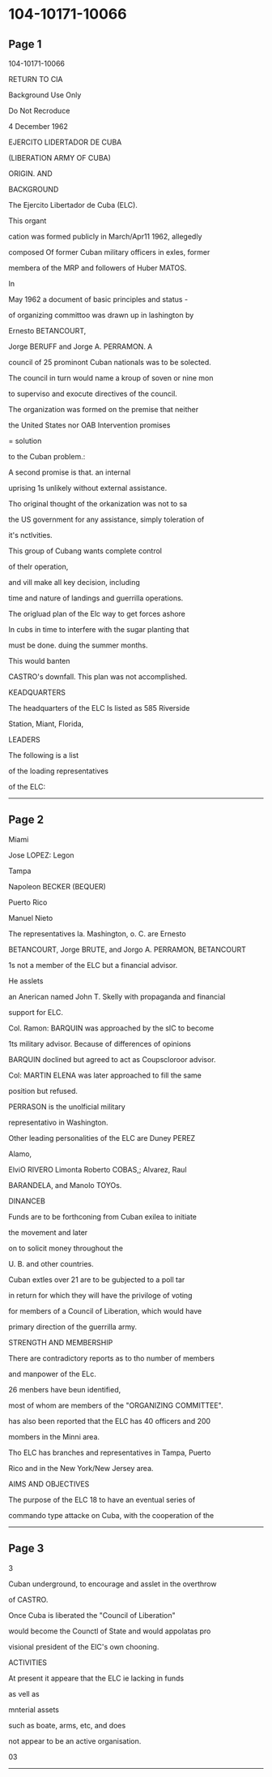 # 104-10171-10066

## Page 1

104-10171-10066

RETURN TO CIA

Background Use Only

Do Not Recroduce

4 December 1962

EJERCITO LIDERTADOR DE CUBA

(LIBERATION ARMY OF CUBA)

ORIGIN. AND

BACKGROUND

The Ejercito Libertador de Cuba (ELC).

This organt

cation was formed publicly in March/Apr11 1962, allegedly

composed Of former Cuban military officers in exles, former

membera of the MRP and followers of Huber MATOS.

In

May 1962 a document of basic principles and status -

of organizing committoo was drawn up in lashington by

Ernesto BETANCOURT,

Jorge BERUFF and Jorge A. PERRAMON. A

council of 25 prominont Cuban nationals was to be solected.

The council in turn would name a kroup of soven or nine mon

to superviso and exocute directives of the council.

The organization was formed on the premise that neither

the United States nor OAB Intervention promises

= solution

to the Cuban problem.:

A second promise is that. an internal

uprising 1s unlikely without external assistance.

Tho original thought of the orkanization was not to sa

the US government for any assistance, simply toleration of

it's nctlvities.

This group of Cubang wants complete control

of thelr operation,

and vill make all key decision, including

time and nature of landings and guerrilla operations.

The origluad plan of the Elc way to get forces ashore

In cubs in time to interfere with the sugar planting that

must be done. duing the summer months.

This would banten

CASTRO's downfall. This plan was not accomplished.

KEADQUARTERS

The headquarters of the ELC Is listed as 585 Riverside

Station, Miant, Florida,

LEADERS

The following is a list

of the loading representatives

of the ELC:

---

## Page 2

Miami

Jose LOPEZ: Legon

Tampa

Napoleon BECKER (BEQUER)

Puerto Rico

Manuel Nieto

The representatives la. Mashington, o. C. are Ernesto

BETANCOURT, Jorge BRUTE, and Jorgo A. PERRAMON, BETANCOURT

1s not a member of the ELC but a financial advisor.

He asslets

an Anerican named John T. Skelly with propaganda and financial

support for ELC.

Col. Ramon: BARQUIN was approached by the sIC to become

1ts military advisor. Because of differences of opinions

BARQUIN doclined but agreed to act as Coupscloroor advisor.

Col: MARTIN ELENA was later approached to fill the same

position but refused.

PERRASON is the unolficial military

representativo in Washington.

Other leading personalities of the ELC are Duney PEREZ

Alamo,

ElviO RIVERO Limonta Roberto COBAS,; Alvarez, Raul

BARANDELA, and Manolo TOYOs.

DINANCEB

Funds are to be forthconing from Cuban exilea to initiate

the movement and later

on to solicit money throughout the

U. B. and other countries.

Cuban extles over 21 are to be gubjected to a poll tar

in return for which they will have the priviloge of voting

for members of a Council of Liberation, which would have

primary direction of the guerrilla army.

STRENGTH AND MEMBERSHIP

There are contradictory reports as to tho number of members

and manpower of the ELc.

26 menbers have beun identified,

most of whom are members of the "ORGANIZING COMMITTEE".

has also been reported that the ELC has 40 officers and 200

mombers in the Minni area.

Tho ELC has branches and representatives in Tampa, Puerto

Rico and in the New York/New Jersey area.

AIMS AND OBJECTIVES

The purpose of the ELC 18 to have an eventual series of

commando type attacke on Cuba, with the cooperation of the

---

## Page 3

3

Cuban underground, to encourage and asslet in the overthrow

of CASTRO.

Once Cuba is liberated the "Council of Liberation"

would become the Counctl of State and would appolatas pro

visional president of the ElC's own chooning.

ACTIVITIES

At present it appeare that the ELC ie lacking in funds

as vell as

mnterial assets

such as boate, arms, etc, and does

not appear to be an active organisation.

03

---

